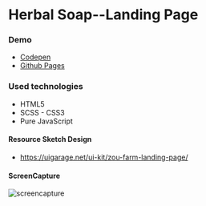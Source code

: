# Herbal Soap--Landing Page

### Demo
* [Codepen](https://codepen.io/mustafadalga/pen/KKgYJxP) 
* [Github Pages](https://github.com/a4d3e/Herbal-Soap-Landing-Page)


### Used technologies
 * HTML5  
 * SCSS - CSS3
 * Pure JavaScript

#### Resource Sketch Design
 * https://uigarage.net/ui-kit/zou-farm-landing-page/
 
 #### ScreenCapture
 ![screencapture](https://user-images.githubusercontent.com/25087769/105427205-af700480-5c5d-11eb-80f9-b779df7f43ff.png)

